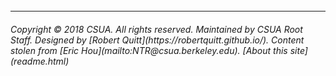 <br>
<br>
<br>
<hr>
<h6>Copyright © 2018 CSUA. All rights reserved. Maintained by CSUA Root Staff.
Designed by [Robert Quitt](https://robertquitt.github.io/). Content stolen from
[Eric Hou](mailto:NTR@csua.berkeley.edu). [About this
site](readme.html)</h6>
